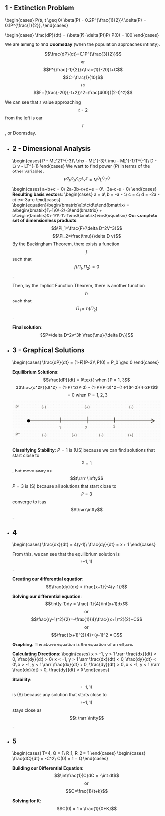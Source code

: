 ## 1 - Extinction Problem
\begin{cases}
P(t), t \geq 0\\
\beta(P) = 0.2P^{\frac{1}{2}}\\
\delta(P) = 0.1P^{\frac{1}{2}}\\
\end{cases}

\begin{cases}
\frac{dP}{dt} = (\beta(P)-\delta(P))P\\
P(0) = 100
\end{cases}

We are aiming to find **Doomsday** (when the population approaches infinity).

$$\frac{dP}{dt}=0.1P^{\frac{3}{2}}$$
$$\text{or}$$
$$P^{\frac{-1}{2}}=\frac{1}{-20}t+C$$
$$C=\frac{1}{10}$$
$$\text{so}$$
$$P=(\frac{-20}{-t+2})^2=\frac{400}{(2-t)^2}$$

We can see that a value approaching $$t = 2$$ from the left is our $$T$$, or Doomsday.
- ## 2 - Dimensional Analysis
  \begin{cases}
  P - ML^2T^{-3}\\
  \rho - ML^{-3}\\
  \mu - ML^{-1}T^{-1}\\
  D - L\\
  v - LT^{-1}
  \end{cases}
  We want to find power ($P$) in terms of the other variables.
  $$P^a\rho^b\mu^cD^dv^e=M^0L^0T^0$$
  
  \begin{cases}
  a+b+c = 0\\
  2a-3b-c+d+e = 0\\
  -3a-c-e = 0\\
  \end{cases}
  **Resulting basis vectors**:
  \begin{cases}
  a = a\\
  b = -a - c\\
  c = c\\
  d = -2a - c\\
  e=-3a-c
  \end{cases}
  \begin{equation}\begin{bmatrix}a\\b\\c\\d\\e\end{bmatrix} = a\begin{bmatrix}1\\-1\\0\\-2\\-3\end{bmatrix} + b\begin{bmatrix}0\\-1\\1\\-1\\-1\end{bmatrix}\end{equation}
  **Our complete set of dimensionless products**:
  $$\Pi_1=\frac{P}{\delta D^2V^3}$$
  $$\Pi_2=\frac{\mu}{\delta D v}$$
  By the Buckingham Theorem, there exists a function $$f$$ such that $$f(\Pi_1, \Pi_2) = 0$$.
  
  Then, by the Implicit Function Theorem, there is another function $$h$$ such that $$\Pi_1 = h(\Pi_2)$$.
  
  **Final solution**:
  $$P=\delta D^2v^3h(\frac{\mu}{\delta Dv})$$
- ## 3 - Graphical Solutions
  \begin{cases}
  \frac{dP}{dt} = (1-P)(P-3)\\
  P(0) = P_0 \geq 0
  \end{cases}
  
  **Equilibrium Solutions**:
  $$\frac{dP}{dt} = 0\text{ when }P = 1, 3$$
  $$\frac{d^2P}{dt^2} = (1-P)^2(P-3) - (1-P)(P-3)^2=(1-P)(P-3)(4-2P)$$
  $$= 0 \text{ when } P = 1,2,3$$
  ![image.png](../assets/image_1713800719273_0.png)
  
  **Classifying Stability**:
  $P=1$ is (US) because we can find solutions that start close to $$P=1$$, but move away as $$t\rarr \infty$$
  $P=3$ is (S) because all solutions that start close to $$P=3$$ converge to it as $$t\rarr\infty$$.
- ## 4
  \begin{cases}
  \frac{dx}{dt} = 4(y-1)\\
  \frac{dy}{dt} = x + 1
  \end{cases}
  
  From this, we can see that the equilibrium solution is $$(-1,1)$$.
  
  **Creating our differential equation**:
  $$\frac{dy}{dx} = \frac{x+1}{-4(y-1)}$$
  
  **Solving our differential equation**:
  $$\int(y-1)dy = \frac{-1}{4}\int(x+1)dx$$
  $$\text{or}$$
  $$\frac{(y-1)^2}{2}=-\frac{1}{4}\frac{(x+1)^2}{2}+C$$
  $$\text{or}$$
  $$\frac{(x+1)^2}{4}+(y-1)^2 = C$$
  
  **Graphing**:
  The above equation is the equation of an ellipse.
  
  **Calculating Directions**:
  \begin{cases}
  x > -1, y > 1 \rarr \frac{dx}{dt} < 0, \frac{dy}{dt} > 0\\
  x < -1, y > 1 \rarr \frac{dx}{dt} < 0, \frac{dy}{dt} < 0\\
  x > -1, y < 1 \rarr \frac{dx}{dt} > 0, \frac{dy}{dt} > 0\\
  x < -1, y < 1 \rarr \frac{dx}{dt} > 0, \frac{dy}{dt} < 0
  \end{cases}
  
  **Stability**:
  $$(-1,1)$$ is (S) because any solution that starts close to $$(-1,1)$$ stays close as $$t \rarr \infty$$.
- ## 5
  \begin{cases}
  T=4, Q = 1\\
  R_1, R_2 = ?
  \end{cases}
  \begin{cases}
  \frac{dC}{dt} = -C^2\\
  C(0) = 1 = Q
  \end{cases}
  
  **Building our Differential Equation**:
  $$\int\frac{1}{C}dC = -\int dt$$
  $$\text{or}$$
  $$C=\frac{1}{t+k}$$
  
  **Solving for K**:
  $$C(0) = 1 = \frac{1}{0+K}$$